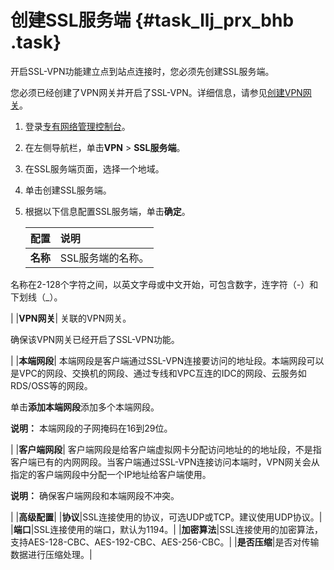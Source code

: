 # 创建SSL服务端 {#task_llj_prx_bhb .task}

开启SSL-VPN功能建立点到站点连接时，您必须先创建SSL服务端。

您必须已经创建了VPN网关并开启了SSL-VPN。详细信息，请参见[创建VPN网关](intl.zh-CN/用户指南/管理VPN网关/创建VPN网关.md#)。

1.  登录[专有网络管理控制台](https://vpcnext.console.aliyun.com/nat/)。 
2.  在左侧导航栏，单击**VPN** \> **SSL服务端**。 
3.  在SSL服务端页面，选择一个地域。 
4.  单击创建SSL服务端。 
5.  根据以下信息配置SSL服务端，单击**确定**。 

    |配置|说明|
    |:-|:-|
    |**名称**| SSL服务端的名称。

 名称在2-128个字符之间，以英文字母或中文开始，可包含数字，连字符（-）和下划线（\_）。

 |
    |**VPN网关**| 关联的VPN网关。

 确保该VPN网关已经开启了SSL-VPN功能。

 |
    |**本端网段**| 本端网段是客户端通过SSL-VPN连接要访问的地址段。本端网段可以是VPC的网段、交换机的网段、通过专线和VPC互连的IDC的网段、云服务如RDS/OSS等的网段。

 单击**添加本端网段**添加多个本端网段。

 **说明：** 本端网段的子网掩码在16到29位。

 |
    |**客户端网段**| 客户端网段是给客户端虚拟网卡分配访问地址的的地址段，不是指客户端已有的内网网段。当客户端通过SSL-VPN连接访问本端时，VPN网关会从指定的客户端网段中分配一个IP地址给客户端使用。

 **说明：** 确保客户端网段和本端网段不冲突。

 |
    |**高级配置**|
    |**协议**|SSL连接使用的协议，可选UDP或TCP。建议使用UDP协议。|
    |**端口**|SSL连接使用的端口，默认为1194。|
    |**加密算法**|SSL连接使用的加密算法，支持AES-128-CBC、AES-192-CBC、AES-256-CBC。|
    |**是否压缩**|是否对传输数据进行压缩处理。|


